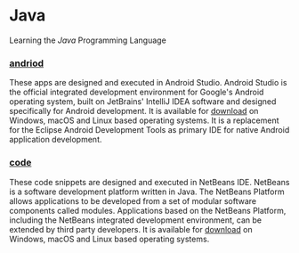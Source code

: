# Java
Learning the _Java_ Programming Language

### [andriod](https://github.com/ajnewton1/Java/tree/master/android)
These apps are designed and executed in Android Studio. Android Studio is the official integrated development environment for Google's Android operating system, built on JetBrains' IntelliJ IDEA software and designed specifically for Android development. It is available for [download](https://developer.android.com/studio/index.html) on Windows, macOS and Linux based operating systems. It is a replacement for the Eclipse Android Development Tools as primary IDE for native Android application development.

### [code](https://github.com/ajnewton1/Java/tree/master/code)
These code snippets are designed and executed in NetBeans IDE. NetBeans is a software development platform written in Java. The NetBeans Platform allows applications to be developed from a set of modular software components called modules. Applications based on the NetBeans Platform, including the NetBeans integrated development environment, can be extended by third party developers. It is available for [download](https://netbeans.org/downloads/index.html) on Windows, macOS and Linux based operating systems.
